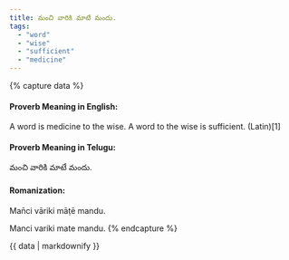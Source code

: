 ```yaml
---
title: మంచి వారికి మాటే మందు.
tags:
  - "word"
  - "wise"
  - "sufficient"
  - "medicine"
---
```


{% capture data %}
#### Proverb Meaning in English:
A word is medicine to the wise.
A word to the wise is sufficient. (Latin)[1]

#### Proverb Meaning in Telugu:
మంచి వారికి మాటే మందు.

#### Romanization:
Man̄ci vāriki māṭē mandu.

Manci variki mate mandu.
{% endcapture %}

{{ data | markdownify }}

